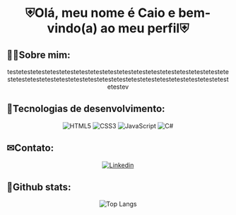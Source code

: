 <h1 align="center"> ⛨Olá, meu nome é Caio e bem-vindo(a) ao meu perfil⛨ </h1>

## 🧙‍♂️Sobre mim:
<p align="center">
  testetestetestetestetestetestetestetestetestetestetestetestetestetestetestetestetestetestetestetestetestetestetestetestetestetestetestetestetestetestetestetestev 
  <br>
</p>

  ## 📜Tecnologias de desenvolvimento:
  <p align="center">
    <img src="https://img.shields.io/badge/HTML5-E34F26?style=for-the-badge&logo=html5&logoColor=white" alt="HTML5">
    <img src="https://img.shields.io/badge/CSS3-1572B6?style=for-the-badge&logo=css3&logoColor=white" alt="CSS3">
    <img src="https://img.shields.io/badge/JavaScript-323330?style=for-the-badge&logo=javascript&logoColor=F7DF1E" alt="JavaScript">
    <img src="https://img.shields.io/badge/C%23-239120?style=for-the-badge&logo=c-sharp&logoColor=white" alt="C#">
  </p>

 ## ✉︎Contato:
   <p align="center">
    <a href="linkedin aqui">
      <img src="https://img.shields.io/badge/LinkedIn-0077B5?style=for-the-badge&logo=linkedin&logoColor=white" alt="Linkedin">
    </a>
  </p>

  ## 💎Github stats:
  <p align="center">
    <img src="https://github-readme-stats.vercel.app/api/top-langs/?username=Caio-Fernandes-Araujo&layout=compact&theme=tokyonight" alt="Top Langs">
    <br>    
  </p>

 

 
  

  
 
  
